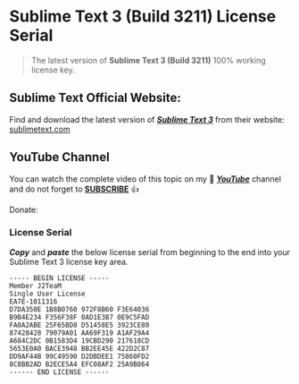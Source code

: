 # Sublime Text 3 (Build 3211) License Serial
> The latest version of **Sublime Text 3 (Build 3211)** 100% working license key. 

## Sublime Text Official Website:
Find and download the latest version of **_[Sublime Text 3](sublimetext.com)_** from their website: [sublimetext.com](sublimetext.com)

## YouTube Channel
You can watch the complete video of this topic on my :musical_note: **_[YouTube](https://youtube.com/)_** channel and do not forget to **[SUBSCRIBE](https://www.youtube.com/channel/UCJWIWgpwjjbhpYuQTD1lqWw)** :thumbsup:

Donate: 

### License Serial
**_Copy_** and **_paste_** the below license serial from beginning to the end into your Sublime Text 3 license key area.

```
----- BEGIN LICENSE -----
Member J2TeaM
Single User License
EA7E-1011316
D7DA350E 1B8B0760 972F8B60 F3E64036
B9B4E234 F356F38F 0AD1E3B7 0E9C5FAD
FA0A2ABE 25F65BD8 D51458E5 3923CE80
87428428 79079A01 AA69F319 A1AF29A4
A684C2DC 0B1583D4 19CBD290 217618CD
5653E0A0 BACE3948 BB2EE45E 422D2C87
DD9AF44B 99C49590 D2DBDEE1 75860FD2
8C8BB2AD B2ECE5A4 EFC08AF2 25A9B864
------ END LICENSE ------
```
